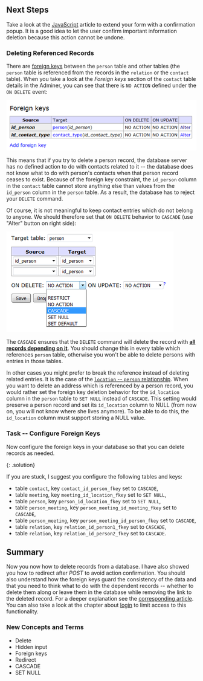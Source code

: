 ## Next Steps
Take a look at the [JavaScript](javascript#using-javascript-to-confirm-user-actions)
article to extend your form with a confirmation popup. It is a good idea to let the user confirm
important information deletion because this action cannot be undone.

### Deleting Referenced Records
There are [foreign keys](/articles/database-tech/#foreign-key-constraint) between the `person` table
and other tables (the `person` table is referenced from the records in the `relation` or the `contact` table).
When you take a look at the *Foreign keys* section of the `contact` table details in the Adminer, you can see
that there is `NO ACTION` defined under the `ON DELETE` event:

![Screenshot - Foreign Key No Action](/common/backend-delete/fk1.png)

This means that if you try to delete a person record, the database server has no defined action to do with contacts
related to it -- the database does not know what to do with person's contacts when that person record ceases to exist.
Because of the foreign key constraint, the `id_person` column in the `contact` table cannot store anything else
than values from the `id_person` column in the `person` table. As a result, the database has to reject
your `DELETE` command.

Of course, it is not meaningful to keep contact entries which do not belong to anyone. We should therefore set
that `ON DELETE` behavior to `CASCADE` (use "Alter" button on right side):

![Screenshot - Foreign Key Cascade](/common/backend-delete/fk2.png)

The `CASCADE` ensures that the `DELETE` command will delete the record
with [**all records depending on it**](/article/database-tech/#integrity-constraints).
You should change this in every table which references `person` table, otherwise you won't be able
to delete persons with entries in those tables.

In other cases you might prefer to break the reference instead of deleting related entries. It is the case
of the [`location` -- `person` relationship](/articles/database-tech/#foreign-key----set-nul-example).
When you want to delete an address which is referenced by a person record, you would rather set the
foreign key deletion behavior for the `id_location` column
in the `person` table to `SET NULL` instead of `CASCADE`. This setting would preserve
a person record and set its `id_location` column to NULL (from now on, you will not know where she lives anymore).
To be able to do this, the `id_location` column must support storing a NULL value.

### Task -- Configure Foreign Keys
Now configure the foreign keys in your database so that you can delete records as needed.

{: .solution}
<div markdown='1'>
If you are stuck, I suggest you configure the following tables and keys:

- table `contact`, key `contact_id_person_fkey` set to `CASCADE`,
- table `meeting`, key `meeting_id_location_fkey` set to `SET NULL`,
- table `person`, key `person_id_location_fkey` set to `SET NULL`,
- table `person_meeting`, key `person_meeting_id_meeting_fkey` set to `CASCADE`,
- table `person_meeting`, key `person_meeting_id_person_fkey` set to `CASCADE`,
- table `relation`, key `relation_id_person1_fkey` set to `CASCADE`,
- table `relation`, key `relation_id_person2_fkey` set to `CASCADE`.
</div>

## Summary
Now you now how to delete records from a database. I have also showed you how to redirect after *POST*
to avoid action confirmation. You should also understand how the foreign keys guard the
consistency of the data and that you need to think what to do with the dependent records -- whether to delete them along
or leave them in the database while removing the link to the deleted record. For a deeper explanation see
the [corresponding article](/article/database-tech/#integrity-constraints). You can also
take a look at the chapter about [login](login) to limit access to this functionality.

### New Concepts and Terms
- Delete
- Hidden input
- Foreign keys
- Redirect
- CASCADE
- SET NULL
